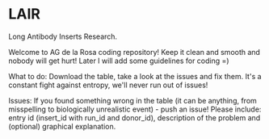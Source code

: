 # LAIR
Long Antibody Inserts Research.

Welcome to AG de la Rosa coding repository!
Keep it clean and smooth and nobody will get hurt!
Later I will add some guidelines for coding =)

What to do:
Download the table, take a look at the issues and fix them. It's a constant fight against entropy, we'll never run out of issues!

Issues:
If you found something wrong in the table (it can be anything, from misspelling to biologically unrealistic event) - push an issue! Please include: entry id (insert_id with run_id and donor_id), description of the problem and (optional) graphical explanation.
